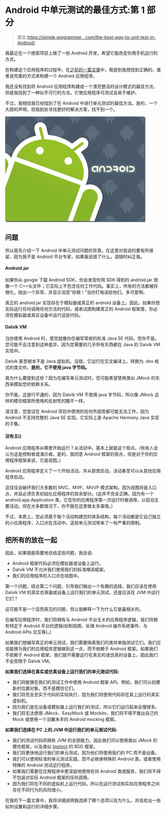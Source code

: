 # Android 中单元测试的最佳方式:第 1 部分

> 原文:[https://simple programmer . com/the-best-way-to-unit-test-in-Android/](https://simpleprogrammer.com/the-best-way-to-unit-test-in-android/)

我最近在一个绝密项目上做了一些 Android 开发，希望它能改变你用手机运行的方式。

在构建这个应用程序的过程中，在[之前的一篇文章](https://simpleprogrammer.com/2010/07/20/the-hardest-thing-i-struggle-with/)中，我提到我想找到正确的，或者说完美的方式来构建一个 Android 应用程序。

我还没有找到将 Android 应用程序构建成一个漂亮整洁的设计模式的最佳方法，但是我找到了一种似乎可行的方法，它使应用程序可测试且易于维护。

不过，我相信我已经找到了在 Android 中进行单元测试的最佳方法。是的，一个大胆的声明，但我到处寻找更好的解决方案，找不到一个。



![unit test in android](img/5e393a0f16e8948ffb54e63a34dd0928.png "HTC-Android")



## 问题

所以首先介绍一下 Android 中单元测试问题的背景。在这里对我说的要有所保留，因为我不是 Android 平台专家，如果我说错了什么，请随时纠正我。

#### Android.jar

如果你从 google 下载 Android SDK，你会发现你用 SDK 得到的 android.jar 很像一个 C++头文件；它实际上不包含任何工作代码。事实上，所有的方法都被存根化，抛出一个异常，并显示消息“存根！”当你打电话给他们。多可爱啊。

真正的 android.jar 实现存在于模拟器或真正的 android 设备上。因此，如果你想实际运行任何调用任何方法的代码，或者试图构建真正的 Android 框架类，你必须在模拟器或真实设备中运行这些代码。 

#### **Dalvik VM**

当你使用 Android 时，感觉就像你在编写常规的标准 Java SE 代码，但你不是。您可能不会注意到这种差异，因为您需要的几乎所有东西都在 Java 的 Dalvik VM 实现中。

Dalvik 甚至根本不是 Java 虚拟机。没错，它运行在交叉编译上。转换为. dex 格式的类文件。**是的，它不使用 java 字节码。**

我为什么要提到这些？因为在编写单元测试时，您可能希望使用类似 JMock 的东西来模拟您的依赖关系。

你不能。这是行不通的，因为 Dalvik VM 不使用 java 字节码，所以像 JMock 这样的模仿框架所使用的反射性的酷不一样。

请注意，您尝试在 Android 项目中使用的任何外部库都可能无法工作，因为 Android 不支持完整的 Java SE 实现。它实际上是 Apache Harmony Java 实现的子集。

#### 没有主()

Android 应用程序从哪里开始运行？从活动中。基本上就是这个观点。(有些人会认为这是控制者或演示者。是的，我同意 Android 框架的观点，但是对于你的应用程序框架来说，它是视图。)

Android 应用程序定义了一个开始活动，并从那里启动。活动甚至可以从其他应用程序启动。

这往往会破坏我们大多数的 MVC、MVP、MVVP 模式架构，因为视图将是入口点，并且必须负责初始化应用程序的其余部分。(这并不完全正确，因为有一个 android.app.Application 类，它在你的应用程序第一次运行时被调用，以启动主要活动，但在大多数情况下，你不能在这里做太多事情。)

不过，本质上，您必须基于每个活动构建您的体系结构，每个活动都是它自己独立的小应用程序，入口点在活动中。这给单元测试带来了一些严重的限制。

## 把所有的放在一起

因此，如果我能简要地总结这些问题，我会说:

*   Android 框架代码必须在模拟器或设备上运行。
*   Dalvik VM 不允许我们使用我们的标准嘲讽框架。
*   我们的应用程序的入口点在视图中。

第一个问题，结合第二个问题，引导我们做出一个有趣的选择。我们应该在使用 Dalvik VM 的真实仿真器或设备上运行我们的单元测试，还是应该在 JVM 中运行它们？

这可能不是一个显而易见的问题，但让我解释一下为什么它是最相关的。

在编写应用程序时，我们将拥有与 Android 平台无关的应用程序逻辑，我们将拥有特定于 Android 平台的逻辑(绘制视图、处理 Android 操作系统事件、与 Android APIs 交互等)。)

如果我们想编写真正的单元测试，我们需要隔离我们的类并单独测试它们。我们应该能够为我们的应用程序逻辑做到这一点，而不依赖于 Android 框架。如果我们不依赖于 Android 框架，我们就不需要运行在真实的或仿真的设备上，因此我们不会受限于 Dalvik VM。

**如果我们选择在真实或仿真设备上运行我们的单元测试代码:**

*   我们将能够在我们的测试工作中使用 Android 框架 API。例如，我们可以创建新的位置对象，而不是模仿它们。
*   我们将完全忠实于代码的实际执行，因为我们将使用代码将在其上运行的真实虚拟机。
*   因为我们是在设备或模拟器上运行我们的测试，所以它们运行起来会慢很多。
*   我们将无法使用 JMock、EasyMock 或 Mockito，我们将不得不推出自己的 Mock 或使用一个羽翼未丰的 Android mocking 框架。

**如果我们选择在 PC 上的 JVM 中运行我们的单元测试代码:**

*   我们的测试代码将拥有 JVM 的全部能力，因此我们可以使用类似 JMock 的模仿框架，以及类似 [Instinct](http://code.google.com/p/instinct/) 的 BDD 框架。
*   我们将更快地运行我们的单元测试，因为他们将使用我们的 PC 而不是设备。
*   我们可以使用标准的单元测试实践，而不必继承特殊的 Android 类，或者使用特殊的 Android 测试运行程序。
*   如果我们需要在应用程序中更深层地使用任何 Android 类或服务，我们将不得不包装对实际 Android 框架的任何调用。
*   因为我们将在不同的虚拟机上运行代码，所以在运行测试和实际应用程序之间存在不同行为的风险很小。

在我的下一篇文章中，我将详细说明我选择了哪个选项以及为什么，并且给出一些如何设置和运行的详细步骤。